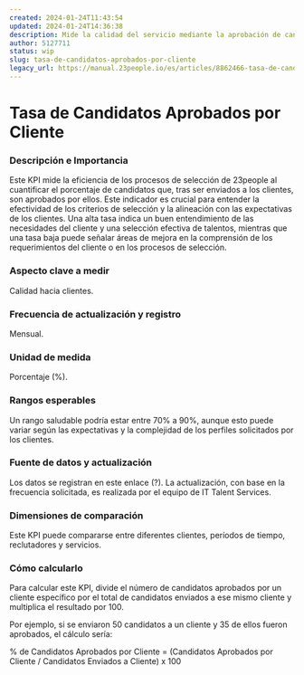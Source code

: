 ```yaml
---
created: 2024-01-24T11:43:54
updated: 2024-01-24T14:36:38
description: Mide la calidad del servicio mediante la aprobación de candidatos por parte de los clientes.
author: 5127711
status: wip
slug: tasa-de-candidatos-aprobados-por-cliente
legacy_url: https://manual.23people.io/es/articles/8862466-tasa-de-candidatos-aprobados-por-cliente
---
```


# Tasa de Candidatos Aprobados por Cliente

### **Descripción e Importancia**

Este KPI mide la eficiencia de los procesos de selección de 23people al
cuantificar el porcentaje de candidatos que, tras ser enviados a los clientes,
son aprobados por ellos. Este indicador es crucial para entender la
efectividad de los criterios de selección y la alineación con las expectativas
de los clientes. Una alta tasa indica un buen entendimiento de las necesidades
del cliente y una selección efectiva de talentos, mientras que una tasa baja
puede señalar áreas de mejora en la comprensión de los requerimientos del
cliente o en los procesos de selección.

### Aspecto clave a medir

Calidad hacia clientes.

### Frecuencia de actualización y registro

Mensual.

### Unidad de medida

Porcentaje (%).

### Rangos esperables

Un rango saludable podría estar entre 70% a 90%, aunque esto puede variar
según las expectativas y la complejidad de los perfiles solicitados por los
clientes.

### Fuente de datos y actualización

Los datos se registran en este enlace (?). La actualización, con base en la
frecuencia solicitada, es realizada por el equipo de IT Talent Services.

### Dimensiones de comparación

Este KPI puede compararse entre diferentes clientes, períodos de tiempo,
reclutadores y servicios.

### Cómo calcularlo

Para calcular este KPI, divide el número de candidatos aprobados por un
cliente específico por el total de candidatos enviados a ese mismo cliente y
multiplica el resultado por 100.

Por ejemplo, si se enviaron 50 candidatos a un cliente y 35 de ellos fueron
aprobados, el cálculo sería:

% de Candidatos Aprobados por Cliente = (Candidatos Aprobados por Cliente /
Candidatos Enviados a Cliente) x 100


